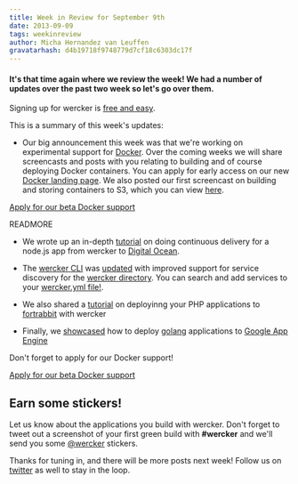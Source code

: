 ```yaml
---
title: Week in Review for September 9th
date: 2013-09-09
tags: weekinreview
author: Micha Hernandez van Leuffen
gravatarhash: d4b19718f9748779d7cf18c6303dc17f
---
```


<h4 class="subheader">
It's that time again where we review the week! We had a number of updates over the past two week so let's go over them.
</h4>

Signing up for wercker is [free and easy](https://app.wercker.com/users/new/).

This is a summary of this week's updates:

* Our big announcement this week was that we're working on experimental support for [Docker](http://docker.io). Over the coming weeks we will share screencasts and posts with you relating to building and of course deploying Docker containers. You can apply for early access on our new [Docker landing page](http://wercker.com/docker). We also posted our first screencast on building and storing containers to S3, which you can view [here](http://blog.wercker.com/2013/09/06/Building-and-Storing-Docker-Containers.html).

<div class="text-center">
<a href="http://wercker.com/docker/index.html#form" class="button radius secondary">Apply for our beta Docker support</a>
</div>

READMORE

* We wrote up an in-depth [tutorial](http://blog.wercker.com/2013/09/03/ContinuousDelivery-with-wercker-digitalocean-and-nodejs.html) on doing continuous delivery for a node.js app from wercker to [Digital Ocean](http://digitalocean.com).

* The [wercker CLI](http://devcenter.wercker.com/articles/cli/) was [updated](http://blog.wercker.com/2013/09/03/wercker-services.html) with improved support for service discovery for the [wercker directory](). You can search and add services to your [wercker.yml file!](http://devcenter.wercker.com/articles/werckeryml/).

* We also shared a [tutorial](http://blog.wercker.com/2013/08/27/Deploying-your-PHP-application-to-fortrabbit.html) on deployinng your PHP applications to [fortrabbit](http://fortrabbit.com/) with wercker

* Finally, we [showcased](http://blog.wercker.com/2013/08/22/Deploying-Go-to-Google-App-Engine.html) how to deploy [golang](http://golang.org/) applications to [Google App Engine](https://appengine.google.com)

Don't forget to apply for our Docker support!

<div class="text-center">
<a href="http://wercker.com/docker/index.html#form" class="button radius secondary">Apply for our beta Docker support</a>
</div>


## Earn some stickers!

Let us know about the applications you build with wercker. Don't forget to tweet out a screenshot of your first green build with **#wercker** and we'll send you some [@wercker](http://twitter.com/wercker) stickers.

Thanks for tuning in, and there will be more posts next week! Follow us on [twitter](http://twitter.com/wercker) as well to stay in the loop.